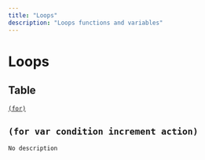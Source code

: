 ```yaml
---
title: "Loops"
description: "Loops functions and variables"
---
```


# Loops

## Table

[`(for)`](#for)  
## `(for var condition increment action)`
<a id="for"></a>
```
No description
```

<br>
